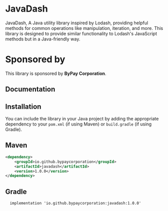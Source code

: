 <!---
 Licensed to the ByPay Software Foundation (ASF) under one or more
 contributor license agreements.  See the NOTICE file distributed with
 this work for additional information regarding copyright ownership.
 The ASF licenses this file to You under the Apache License, Version 2.0
 (the "License"); you may not use this file except in compliance with
 the License.  You may obtain a copy of the License at

      http://www.apache.org/licenses/LICENSE-2.0

 Unless required by applicable law or agreed to in writing, software
 distributed under the License is distributed on an "AS IS" BASIS,
 WITHOUT WARRANTIES OR CONDITIONS OF ANY KIND, either express or implied.
 See the License for the specific language governing permissions and
 limitations under the License.
-->
JavaDash
===================

JavaDash, A Java utility library inspired by Lodash, 
providing helpful methods for common operations like manipulation, iteration, and more. 
This library is designed to provide similar functionality to Lodash's JavaScript methods 
but in a Java-friendly way.

Sponsored by
===================

This library is sponsored by **ByPay Corporation**.

Documentation
-------------

Installation
-------------

You can include the library in your Java project by adding the appropriate dependency to your `pom.xml` (if using Maven) or `build.gradle` (if using Gradle).

Maven
-------------

```xml
<dependency>
    <groupId>io.github.bypaycorporation</groupId>
    <artifactId>javadash</artifactId>
    <version>1.0.0</version>
</dependency>
```

Gradle
-------------

```xml
  implementation 'io.github.bypaycorporation:javadash:1.0.0'
```